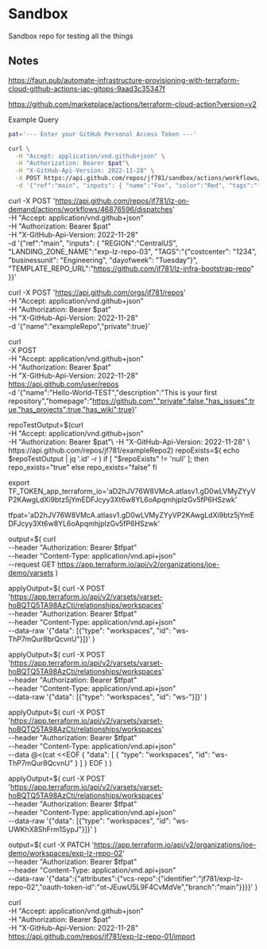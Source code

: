 # Sandbox
Sandbox repo for testing all the things


## Notes

https://faun.pub/automate-infrastructure-provisioning-with-terraform-cloud-github-actions-iac-gitops-9aad3c35347f

https://github.com/marketplace/actions/terraform-cloud-action?version=v2


Example Query

```bash
pat='--- Enter your GitHub Personal Access Token ---'

curl \
  -H "Accept: application/vnd.github+json" \
  -H "Authorization: Bearer $pat"\
  -H "X-GitHub-Api-Version: 2022-11-28" \
  -X POST https://api.github.com/repos/jf781/sandbox/actions/workflows/45390399/dispatches \
  -d '{"ref":"main", "inputs": { "name":"Fox", "color":"Red", "tags":"{ \"costcenter\": \"1234\", \"businessunit\": \"Engineering\", \"dayofweek\": \"Tuesday\"}" }}'

```





curl -X POST 'https://api.github.com/repos/jf781/lz-on-demand/actions/workflows/46876596/dispatches' \
  -H "Accept: application/vnd.github+json" \
  -H "Authorization: Bearer $pat"\
  -H "X-GitHub-Api-Version: 2022-11-28" \
  -d '{"ref":"main", "inputs": { "REGION":"CentralUS", "LANDING_ZONE_NAME":"exp-lz-repo-03", "TAGS":"{\"costcenter\": \"1234\", \"businessunit\": \"Engineering\", \"dayofweek\": \"Tuesday\"}", "TEMPLATE_REPO_URL":"https://github.com/jf781/lz-infra-bootstrap-repo" }}'



  curl -X POST 'https://api.github.com/orgs/jf781/repos' \
  -H "Accept: application/vnd.github+json" \
  -H "Authorization: Bearer $pat"\
  -H "X-GitHub-Api-Version: 2022-11-28" \
  -d '{"name":"exampleRepo","private":true}'


  curl \
  -X POST \
  -H "Accept: application/vnd.github+json" \
  -H "Authorization: Bearer $pat" \
  -H "X-GitHub-Api-Version: 2022-11-28" \
  https://api.github.com/user/repos \
  -d '{"name":"Hello-World-TEST","description":"This is your first repository","homepage":"https://github.com","private":false,"has_issues":true,"has_projects":true,"has_wiki":true}'


repoTestOutput=$(curl \
  -H "Accept: application/vnd.github+json" \
  -H "Authorization: Bearer $pat"\
  -H "X-GitHub-Api-Version: 2022-11-28" \
  https://api.github.com/repos/jf781/exampleRepo2)
repoExists=$( echo $repoTestOutput | jq '.id' -r )
if [ "$repoExists" != 'null' ]; then 
  repo_exists="true"
else
  repo_exists="false"
fi 

export TF_TOKEN_app_terraform_io='aD2hJV76W8VMcA.atlasv1.gD0wLVMyZYyVP2KAwgLdXi9btz5jYmEDFJcyy3Xt6w8YL6oApqmhjpIzGv5fP6HSzwk'

tfpat='aD2hJV76W8VMcA.atlasv1.gD0wLVMyZYyVP2KAwgLdXi9btz5jYmEDFJcyy3Xt6w8YL6oApqmhjpIzGv5fP6HSzwk'



output=$( curl \
        --header "Authorization: Bearer $tfpat" \
        --header "Content-Type: application/vnd.api+json" \
        --request GET https://app.terraform.io/api/v2/organizations/joe-demo/varsets )



applyOutput=$( curl -X POST 'https://app.terraform.io/api/v2/varsets/varset-hoBQTQ5TA98AzCti/relationships/workspaces' \
--header "Authorization: Bearer $tfpat" \
--header "Content-Type: application/vnd.api+json" \
--data-raw '{"data": [{"type": "workspaces", "id": "ws-ThP7mQur8brQcvnU"}]}' )


applyOutput=$( curl -X POST 'https://app.terraform.io/api/v2/varsets/varset-hoBQTQ5TA98AzCti/relationships/workspaces' \
--header "Authorization: Bearer $tfpat" \
--header "Content-Type: application/vnd.api+json" \
--data-raw '{"data": [{"type": "workspaces", "id": "ws-"}]}' )


applyOutput=$( curl -X POST 'https://app.terraform.io/api/v2/varsets/varset-hoBQTQ5TA98AzCti/relationships/workspaces' \
--header "Authorization: Bearer $tfpat" \
--header "Content-Type: application/vnd.api+json" \
--data @<(cat <<EOF
{
  "data": [
    {
      "type": "workspaces",
      "id": "ws-ThP7mQur8QcvnU"
    }
  ]
}
EOF
) )


applyOutput=$( curl -X POST 'https://app.terraform.io/api/v2/varsets/varset-hoBQTQ5TA98AzCti/relationships/workspaces' \
--header "Authorization: Bearer $tfpat" \
--header "Content-Type: application/vnd.api+json" \
--data-raw '{"data": [{"type": "workspaces", "id": "ws-UWKhX8ShFrm1SypJ"}]}' )


output=$( curl -X PATCH 'https://app.terraform.io/api/v2/organizations/joe-demo/workspaces/exp-lz-repo-02' \
        --header "Authorization: Bearer $tfpat" \
        --header "Content-Type: application/vnd.api+json" \
        --data-raw '{"data":{"attributes":{"vcs-repo":{"identifier":"jf781/exp-lz-repo-02","oauth-token-id":"ot-JEuwU5L9F4CvMdVe","branch":"main"}}}}' )



curl \
  -H "Accept: application/vnd.github+json" \
  -H "Authorization: Bearer $pat"\
  -H "X-GitHub-Api-Version: 2022-11-28" \
  https://api.github.com/repos/jf781/exp-lz-repo-01/import